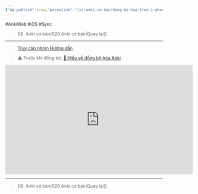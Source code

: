 ```yaml
---
{"dg-publish":true,"permalink":"/ii-anki-co-ban/dong-bo-hoa-tren-i-phone-and-i-pad/","dgPassFrontmatter":true}
---
```


#AnkiWeb #iOS #Sync 

> [[II. Anki cơ bản/020 Anki cơ bản\|Quay lại]]

___

> [Truy cập nhóm Hướng dẫn](https://www.facebook.com/100006970567626/videos/837128328047101/)

> ⚠️ Trước khi đồng bộ: [👑 Hiểu về đồng bộ hóa Anki](https://www.facebook.com/groups/ankikhoa2/posts/656841203164849/)

<iframe width="600" height="350" src="https://www.youtube.com/embed/aHGa2oDWzKE" title="Đồng bộ hóa trên iOS" frameborder="0" allow="accelerometer; autoplay; clipboard-write; encrypted-media; gyroscope; picture-in-picture; web-share" allowfullscreen></iframe>

___

> [[II. Anki cơ bản/020 Anki cơ bản\|Quay lại]]